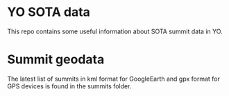 # YO SOTA data

This repo contains some useful information about SOTA summit data in YO.

# Summit geodata

The latest list of summits in kml format for GoogleEarth and gpx format for GPS devices is found in the summits folder.

